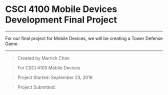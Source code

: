 # CSCI 4100 Mobile Devices Development Final Project

***

For our final project for Mobile Devices, we will be creating a Tower Defense Game.

***

> Created by Marrick Chan

> For CSCI 4100 Mobile Devices

> Project Started: September 23, 2016

> Project Submitted:

